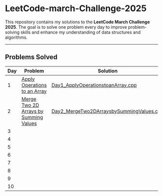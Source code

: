 # LeetCode-march-Challenge-2025

This repository contains my solutions to the **LeetCode March Challenge 2025**. The goal is to solve one problem every day to improve problem-solving skills and enhance my understanding of data structures and algorithms.

---

## Problems Solved
| Day | Problem                                                                | Solution                                   |
|------|-----------------------------------------------------                  |--------------------------------------------|
| 1    | [Apply Operations to an Array](https://leetcode.com/problems/apply-operations-to-an-array/description/?envType=daily-question&envId=2025-03-01) | [Day1_ApplyOperationstoanArray.cpp](./Day1_ApplyOperationstoanArray.cpp/) |
| 2    | [Merge Two 2D Arrays by Summing Values](https://leetcode.com/problems/merge-two-2d-arrays-by-summing-values/description/?envType=daily-question&envId=2025-03-02) | [Day2_MergeTwo2DArraysbySummingValues.cpp](./Day2_MergeTwo2DArraysbySummingValues.cpp) |
| 3    | []() | [](./) |
| 4    | []() | [](./) |
| 5    | []() | [](./) |
| 6    | []() | [](./) |
| 7    | []() | [](./) |
| 8    | []() | [](./) |
| 9    | []() | [](./) |
| 10   | []() | [](./) |
